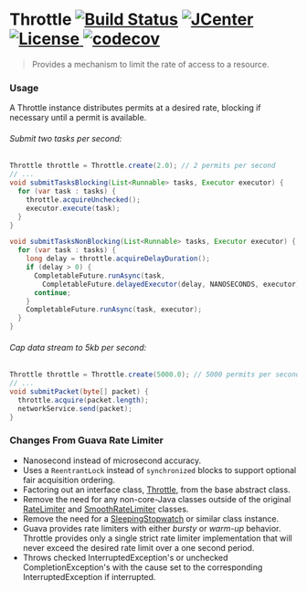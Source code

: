 # Throttle [![Build Status](https://travis-ci.org/client-side/throttle.svg)](https://travis-ci.org/comodal/throttle) [![JCenter](https://api.bintray.com/packages/comodal/libraries/throttle/images/download.svg) ](https://bintray.com/comodal/libraries/throttle/_latestVersion) [![License](http://img.shields.io/badge/license-Apache--2-blue.svg?style=flat) ](LICENSE) [![codecov](https://codecov.io/gh/comodal/throttle/branch/master/graph/badge.svg)](https://codecov.io/gh/comodal/throttle)

>Provides a mechanism to limit the rate of access to a resource.

### Usage

A Throttle instance distributes permits at a desired rate, blocking if necessary until a permit is available.

###### Submit two tasks per second:

```java
Throttle throttle = Throttle.create(2.0); // 2 permits per second
// ...
void submitTasksBlocking(List<Runnable> tasks, Executor executor) {
  for (var task : tasks) {
    throttle.acquireUnchecked();
    executor.execute(task);
  }
}

void submitTasksNonBlocking(List<Runnable> tasks, Executor executor) {
  for (var task : tasks) {
    long delay = throttle.acquireDelayDuration();
    if (delay > 0) {
      CompletableFuture.runAsync(task,
        CompletableFuture.delayedExecutor(delay, NANOSECONDS, executor));
      continue;
    }
    CompletableFuture.runAsync(task, executor);
  }
}
```

###### Cap data stream to 5kb per second:

```java
Throttle throttle = Throttle.create(5000.0); // 5000 permits per second
// ...
void submitPacket(byte[] packet) {
  throttle.acquire(packet.length);
  networkService.send(packet);
}
```

### Changes From Guava Rate Limiter
* Nanosecond instead of microsecond accuracy.
* Uses a `ReentrantLock` instead of `synchronized` blocks to support optional fair acquisition ordering.
* Factoring out an interface class, [Throttle](systems.comodal.throttle/src/main/java/systems/comodal/throttle/Throttle.java#L83), from the base abstract class.
* Remove the need for any non-core-Java classes outside of the original [RateLimiter](https://github.com/google/guava/blob/master/guava/src/com/google/common/util/concurrent/RateLimiter.java) and [SmoothRateLimiter](https://github.com/google/guava/blob/master/guava/src/com/google/common/util/concurrent/SmoothRateLimiter.java) classes.
* Remove the need for a [SleepingStopwatch](https://github.com/google/guava/blob/master/guava/src/com/google/common/util/concurrent/RateLimiter.java#L395) or similar class instance.
* Guava provides rate limiters with either _bursty_ or _warm-up_ behavior. Throttle provides only a single strict rate limiter implementation that will never exceed the desired rate limit over a one second period.
* Throws checked InterruptedException's or unchecked CompletionException's with the cause set to the corresponding InterruptedException if interrupted.
